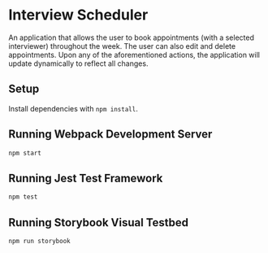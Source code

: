 # Interview Scheduler

An application that allows the user to book appointments (with a selected interviewer) throughout the week.
The user can also edit and delete appointments.
Upon any of the aforementioned actions, the application will update dynamically to reflect all changes.

## Setup

Install dependencies with `npm install`.

## Running Webpack Development Server

```sh
npm start
```

## Running Jest Test Framework

```sh
npm test
```

## Running Storybook Visual Testbed

```sh
npm run storybook
```
